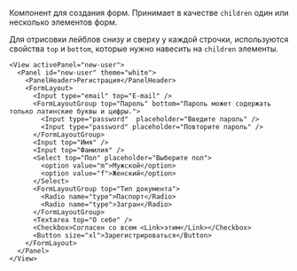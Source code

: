 Компонент для создания форм. Принимает в качестве `children` один или несколько элементов форм.

Для отрисовки лейблов снизу и сверху у каждой строчки, используются свойства `top` и `bottom`, которые нужно навесить
на `children` элементы.

```
<View activePanel="new-user">
  <Panel id="new-user" theme="white">
    <PanelHeader>Регистрация</PanelHeader>
    <FormLayout>
      <Input type="email" top="E-mail" />
      <FormLayoutGroup top="Пароль" bottom="Пароль может содержать только латинские буквы и цифры.">
        <Input type="password"  placeholder="Введите пароль" />
        <Input type="password" placeholder="Повторите пароль" />
      </FormLayoutGroup>
      <Input top="Имя" />
      <Input top="Фамилия" />
      <Select top="Пол" placeholder="Выберите пол">
        <option value="m">Мужской</option>
        <option value="f">Женский</option>
      </Select>
      <FormLayoutGroup top="Тип документа">
        <Radio name="type">Паспорт</Radio>
        <Radio name="type">Загран</Radio>
      </FormLayoutGroup>
      <Textarea top="О себе" />
      <Checkbox>Согласен со всем <Link>этим</Link></Checkbox>
      <Button size="xl">Зарегистрироваться</Button>
    </FormLayout>
  </Panel>
</View>
```
